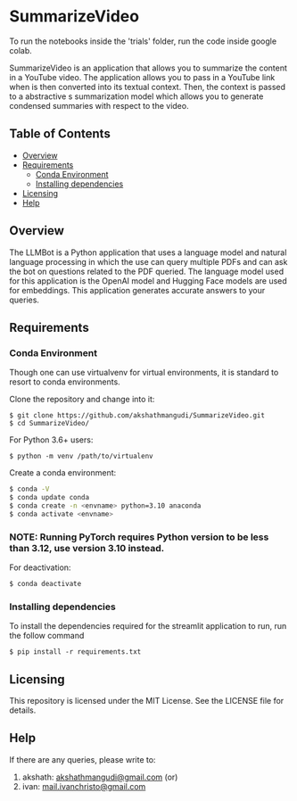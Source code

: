 # SummarizeVideo
To run the notebooks inside the 'trials' folder, run the code inside google colab. 

SummarizeVideo is an application that allows you to summarize the content in a YouTube video. The application allows you
to pass in a YouTube link when is then converted into its textual context. Then, the context is passed to a abstractive s
summarization model which allows you to generate condensed summaries with respect to the video.

## Table of Contents
* <a href="https://github.com/akshathmangudi/SummarizeVideo#overview">Overview</a>
* <a href="https://github.com/akshathmangudi/SummarizeVideo#requirements">Requirements</a>
  * <a href="https://github.com/akshathmangudi/SummarizeVideo#conda-environment">Conda Environment</a>
  * <a href="https://github.com/akshathmangudi/SummarizeVideo#installing-dependencies">Installing dependencies</a>
* <a href="https://github.com/akshathmangudi/SummarizeVideo#licensing">Licensing</a>
* <a href="https://github.com/akshathmangudi/SummarizeVideo#help">Help</a>

## Overview

The LLMBot is a Python application that uses a language model and natural language processing in which the use can 
query multiple PDFs and can ask the bot on questions related to the PDF queried. The language model used for this
application is the OpenAI model and Hugging Face models are used for embeddings. This application generates
accurate answers to your queries. 

## Requirements
### Conda Environment
Though one can use virtualvenv for virtual environments, it is standard to resort to conda environments. 

Clone the repository and change into it: 
```shell
$ git clone https://github.com/akshathmangudi/SummarizeVideo.git
$ cd SummarizeVideo/
```

For Python 3.6+ users: 
```shell
$ python -m venv /path/to/virtualenv
```

Create a conda environment:
```bash
$ conda -V
$ conda update conda
$ conda create -n <envname> python=3.10 anaconda
$ conda activate <envname>
```
### NOTE: Running PyTorch requires Python version to be less than 3.12, use version 3.10 instead.

For deactivation: 
```bash
$ conda deactivate
```

### Installing dependencies
To install the dependencies required for the streamlit application to run, run the follow command
```shell
$ pip install -r requirements.txt
```

## Licensing
This repository is licensed under the MIT License. See the LICENSE file for details.

## Help
If there are any queries, please write to: 
1. akshath: akshathmangudi@gmail.com (or)
2. ivan: mail.ivanchristo@gmail.com
